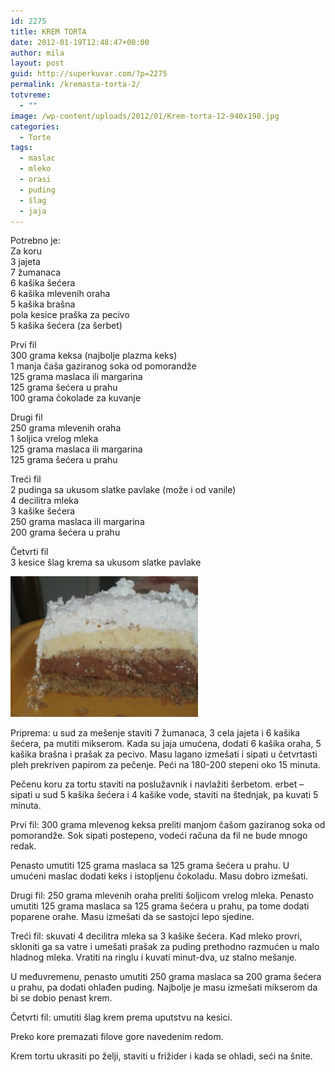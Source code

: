 ```yaml
---
id: 2275
title: KREM TORTA
date: 2012-01-19T12:48:47+00:00
author: mila
layout: post
guid: http://superkuvar.com/?p=2275
permalink: /kremasta-torta-2/
totvreme:
  - ""
image: /wp-content/uploads/2012/01/Krem-torta-12-940x198.jpg
categories:
  - Torte
tags:
  - maslac
  - mleko
  - orasi
  - puding
  - šlag
  - jaja
---
```

Potrebno je:  
Za koru  
3 jajeta  
7 žumanaca  
6 kašika šećera  
6 kašika mlevenih oraha  
5 kašika brašna  
pola kesice praška za pecivo  
5 kašika šećera (za šerbet)

Prvi fil  
300 grama keksa (najbolje plazma keks)  
1 manja čaša gaziranog soka od pomorandže  
125 grama maslaca ili margarina  
125 grama šećera u prahu  
100 grama čokolade za kuvanje

Drugi fil  
250 grama mlevenih oraha  
1 šoljica vrelog mleka  
125 grama maslaca ili margarina  
125 grama šećera u prahu

Treći fil  
2 pudinga sa ukusom slatke pavlake (može i od vanile)  
4 decilitra mleka  
3 kašike šećera  
250 grama maslaca ili margarina  
200 grama šećera u prahu

Četvrti fil  
3 kesice šlag krema sa ukusom slatke pavlake

<img class="alignnone size-medium wp-image-2276" title="Krem-torta 12" src="/wp-content/uploads/2012/01/Krem-torta-12-300x225.jpg" alt="" width="300" height="225" /> 

Priprema: u sud za mešenje staviti 7 žumanaca, 3 cela jajeta i 6 kašika šećera, pa mutiti mikserom. Kada su jaja umućena, dodati 6 kašika oraha, 5 kašika brašna i prašak za pecivo. Masu lagano izmešati i sipati u četvrtasti pleh prekriven papirom za pečenje. Peći na 180-200 stepeni oko 15 minuta.

Pečenu koru za tortu staviti na poslužavnik i navlažiti šerbetom.  erbet &#8211; sipati u sud 5 kašika šećera i 4 kašike vode, staviti na štednjak, pa kuvati 5 minuta.

Prvi fil: 300 grama mlevenog keksa preliti manjom čašom gaziranog soka od pomorandže. Sok sipati postepeno, vodeći računa da fil ne bude mnogo redak.

Penasto umutiti 125 grama maslaca sa 125 grama šećera u prahu. U umućeni maslac dodati keks i istopljenu čokoladu. Masu dobro izmešati.

Drugi fil: 250 grama mlevenih oraha preliti šoljicom vrelog mleka. Penasto umutiti 125 grama maslaca sa 125 grama šećera u prahu, pa tome dodati poparene orahe. Masu izmešati da se sastojci lepo sjedine.

Treći fil: skuvati 4 decilitra mleka sa 3 kašike šećera. Kad mleko provri, skloniti ga sa vatre i umešati prašak za puding prethodno razmućen u malo hladnog mleka. Vratiti na ringlu i kuvati minut-dva, uz stalno mešanje.

U međuvremenu, penasto umutiti 250 grama maslaca sa 200 grama šećera u prahu, pa dodati ohlađen puding. Najbolje je masu izmešati mikserom da bi se dobio penast krem.

Četvrti fil: umutiti šlag krem prema uputstvu na kesici.

Preko kore premazati filove gore navedenim redom.

Krem tortu ukrasiti po želji, staviti u frižider i kada se ohladi, seći na šnite.